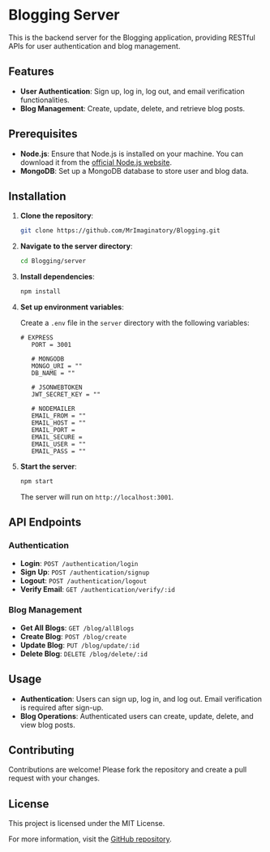 # Blogging Server

This is the backend server for the Blogging application, providing RESTful APIs for user authentication and blog management.

## Features

- **User Authentication**: Sign up, log in, log out, and email verification functionalities.
- **Blog Management**: Create, update, delete, and retrieve blog posts.

## Prerequisites

- **Node.js**: Ensure that Node.js is installed on your machine. You can download it from the [official Node.js website](https://nodejs.org/).
- **MongoDB**: Set up a MongoDB database to store user and blog data.

## Installation

1. **Clone the repository**:

   ```bash
   git clone https://github.com/MrImaginatory/Blogging.git
   ```

2. **Navigate to the server directory**:

   ```bash
   cd Blogging/server
   ```

3. **Install dependencies**:

   ```bash
   npm install
   ```

4. **Set up environment variables**:

   Create a `.env` file in the `server` directory with the following variables:

   ```env
   # EXPRESS
      PORT = 3001
      
      # MONGODB
      MONGO_URI = ""
      DB_NAME = ""
      
      # JSONWEBTOKEN
      JWT_SECRET_KEY = ""
      
      # NODEMAILER
      EMAIL_FROM = ""
      EMAIL_HOST = ""
      EMAIL_PORT = 
      EMAIL_SECURE = 
      EMAIL_USER = ""
      EMAIL_PASS = ""
   ```

5. **Start the server**:

   ```bash
   npm start
   ```

   The server will run on `http://localhost:3001`.

## API Endpoints

### Authentication

- **Login**: `POST /authentication/login`
- **Sign Up**: `POST /authentication/signup`
- **Logout**: `POST /authentication/logout`
- **Verify Email**: `GET /authentication/verify/:id`

### Blog Management

- **Get All Blogs**: `GET /blog/allBlogs`
- **Create Blog**: `POST /blog/create`
- **Update Blog**: `PUT /blog/update/:id`
- **Delete Blog**: `DELETE /blog/delete/:id`

## Usage

- **Authentication**: Users can sign up, log in, and log out. Email verification is required after sign-up.
- **Blog Operations**: Authenticated users can create, update, delete, and view blog posts.

## Contributing

Contributions are welcome! Please fork the repository and create a pull request with your changes.

## License

This project is licensed under the MIT License.

For more information, visit the [GitHub repository](https://github.com/MrImaginatory/Blogging/). 
